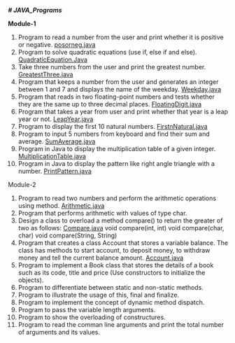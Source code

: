 **_# JAVA_Programs_**

**Module-1**
  1. Program to read a number from the user and print whether it is positive or negative. [posorneg.java](https://github.com/TEJ-1-8/JAVA_Programs/blob/main/posorneg.java)
  2. Program to solve quadratic equations (use if, else if and else). [QuadraticEquation.Java](https://github.com/TEJ-1-8/JAVA_Programs/blob/main/QuadEq.java)
  3. Take three numbers from the user and print the greatest number. [GreatestThree.java](https://github.com/TEJ-1-8/JAVA_Programs/blob/main/greatest.java)
  4. Program that keeps a number from the user and generates an integer between 1 and 7 and displays the name of the weekday. [Weekday.java](https://github.com/TEJ-1-8/JAVA_Programs/blob/main/Weekday.java)
  5. Program that reads in two floating-point numbers and tests whether they are the same up to three decimal places. [FloatingDigit.java](https://github.com/TEJ-1-8/JAVA_Programs/blob/main/Comp2FPN.java)
  6. Program that takes a year from user and print whether that year is a leap year or not. [LeapYear.java](https://github.com/TEJ-1-8/JAVA_Programs/blob/main/LeapYear.java)
  7. Program to display the first 10 natural numbers. [FirstnNatural.java](https://github.com/TEJ-1-8/JAVA_Programs/blob/main/Natural.java)
  8. Program to input 5 numbers from keyboard and find their sum and average. [SumAverage.java](https://github.com/TEJ-1-8/JAVA_Programs/blob/main/SumAvg.java)
  9. Program in Java to display the multiplication table of a given integer. [MultiplicationTable.java](https://github.com/TEJ-1-8/JAVA_Programs/blob/main/TableOfANumber.java)
  10. Program in Java to display the pattern like right angle triangle with a number. [PrintPattern.java](https://github.com/TEJ-1-8/JAVA_Programs/blob/main/RightTriangle.java)

Module-2
  1. Program to read two numbers and perform the arithmetic operations using method. [Arithmetic.java](https://github.com/TEJ-1-8/JAVA_Programs/blob/main/Calculator.java)
  2. Program that performs arithmetic with values of type char. 
  3. Design a class to overload a method compare() to return the greater of two as follows: [Compare.java](https://github.com/TEJ-1-8/JAVA_Programs/blob/main/Greater.java)
    void compare(int, int)
    void compare(char, char)
    void compare(String, String)
  4. Program that creates a class Account that stores a variable balance. The class has methods to start account, to deposit money, to          withdraw money and tell the current balance amount. [Account.java](https://github.com/TEJ-1-8/JAVA_Programs/blob/main/Temp.java)
  5. Program to implement a Book class that stores the details of a book such as its code, title and price (Use constructors to initialize      the objects).
  6. Program to differentiate between static and non-static methods.
  7. Program to illustrate the usage of this, final and finalize.
  8. Program to implement the concept of dynamic method dispatch.
  9. Program to pass the variable length arguments.
  10. Program to show the overloading of constructures.
  11. Program to read the comman line arguments and print the total number of arguments and its values.
